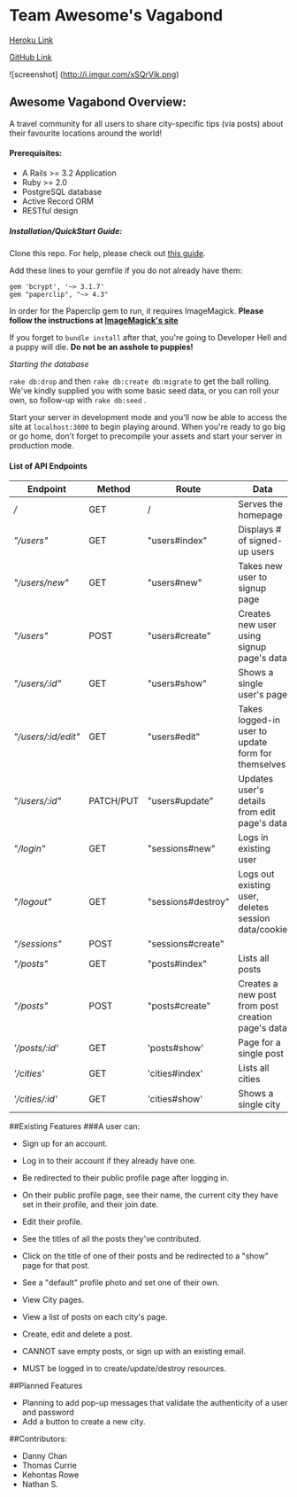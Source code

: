 # Team Awesome's Vagabond

[Heroku Link](https://awesome-vagabond.herokuapp.com)

[GitHub Link](https://github.com/anonym0us3/vagabond/)

![screenshot]
(http://i.imgur.com/xSQrVik.png)



## Awesome Vagabond Overview:

A travel community for all users to share city-specific tips (via posts) about their favourite locations around the world!



#### Prerequisites:

* A Rails >= 3.2 Application
* Ruby >= 2.0
* PostgreSQL database
* Active Record ORM
* RESTful design

##### Installation/QuickStart Guide:

Clone this repo. For help, please check out [this guide](http://bfy.tw/3qzM).

Add these lines to your gemfile if you do not already have them:

	gem 'bcrypt', '~> 3.1.7'
	gem "paperclip", "~> 4.3"

In order for the Paperclip gem to run, it requires ImageMagick. **Please follow the instructions at [ImageMagick's site](https://github.com/thoughtbot/paperclip#requirements)**

If you forget to `bundle install` after that, you're going to Developer Hell and a puppy will die. **Do not be an asshole to puppies!**

*Starting the database*

`rake db:drop` and then `rake db:create db:migrate` to get the ball rolling. We've kindly supplied you with some basic seed data, or you can roll your own, so follow-up with `rake db:seed` .

Start your server in development mode and you'll now be able to access the site at `localhost:3000` to begin playing around. When you're ready to go big or go home, don't forget to precompile your assets and start your server in production mode.




#### List of API Endpoints

Endpoint | Method | Route | Data
--- | --- | --- | ---
*/* | GET | / | Serves the homepage
*"/users"* | GET | "users#index" | Displays # of signed-up users
*"/users/new"* | GET | "users#new" | Takes new user to signup page
*"/users"* | POST | "users#create" | Creates new user using signup page's data 
*"/users/:id"* | GET | "users#show" | Shows a single user's page
*"/users/:id/edit"* | GET | "users#edit" | Takes logged-in user to update form for themselves
*"/users/:id"* | PATCH/PUT | "users#update" | Updates user's details from edit page's data
*"/login"* | GET | "sessions#new" | Logs in existing user
*"/logout"* | GET | "sessions#destroy" | Logs out existing user, deletes session data/cookie
*"/sessions"* | POST | "sessions#create" |
*"/posts"* | GET | "posts#index" | Lists all posts
*"/posts"* | POST | "posts#create" | Creates a new post from post creation page's data
*'/posts/:id'* | GET | 'posts#show' | Page for a single post
*'/cities'* | GET | 'cities#index' | Lists all cities
*'/cities/:id'* | GET | 'cities#show' | Shows a single city
##Existing Features
###A user can:


* Sign up for an account.

* Log in to their account if they already have one.

* Be redirected to their public profile page after logging in.

* On their public profile page, see their name, the current city they have set in their profile, and their join date.

* Edit their profile.

* See the titles of all the posts they've contributed. 

* Click on the title of one of their posts and be redirected to a "show" page for that post.

* See a "default" profile photo and set one of their own.

* View City pages.

* View a list of posts on each city's page.

* Create, edit and delete a post.

* CANNOT save empty posts, or sign up with an existing email.

* MUST be logged in to create/update/destroy resources.


##Planned Features
* Planning to add pop-up messages that validate the authenticity of a user and password
* Add a button to create a new city.


##Contributors:

* Danny Chan
* Thomas Currie
* Kehontas Rowe
* Nathan S.
